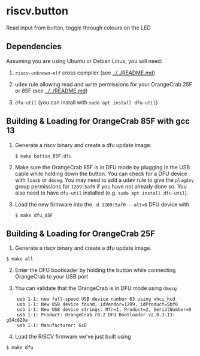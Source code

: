 # riscv.button
Read input from button, toggle through colours on the LED


## Dependencies

Assuming you are using Ubuntu or Debian Linux, you will need:

1. `riscv-unknown-elf` cross compiler (see [../../README.md](../../README.md))

2. udev rule allowing read and write permissions for your OrangeCrab 25F or
   85F (see [../../README.md](../../README.md))

3. `dfu-util` (you can install with `sudo apt install dfu-util`)


## Building & Loading for OrangeCrab 85F with gcc 13

1. Generate a riscv binary and create a dfu update image:
   ```console
   $ make button_85F.dfu
   ```
2. Make sure the OrangeCrab 85F is in DFU mode by plugging in the USB cable
   while holding down the button. You can check for a DFU device with `lsusb`
   or `dmseg`. You may need to add a udev rule to give the `plugdev` group
   permissions for `1209:5af0` if you have not already done so. You also need
   to have `dfu-util` installed (e.g. `sudo apt install dfu-util`).

3. Load the new firmware into the `-d 1209:5af0 --alt=0` DFU device with
   ```console
   $ make dfu_85F
   ```

## Building & Loading for OrangeCrab 25F
1. Generate a riscv binary and create a dfu update image.
```console
$ make all
```

2. Enter the DFU bootloader by holding the button while connecting OrangeCrab to your USB port

3. You can validate that the OrangeCrab is in DFU mode using `dmesg`
```
    usb 1-1: new full-speed USB device number 63 using xhci_hcd
    usb 1-1: New USB device found, idVendor=1209, idProduct=5bf0
    usb 1-1: New USB device strings: Mfr=1, Product=2, SerialNumber=0
    usb 1-1: Product: OrangeCrab r0.2 DFU Bootloader v2.0.3-13-g84c820a
    usb 1-1: Manufacturer: GsD
```

4. Load the RISCV firmware we've just built using
```console
$ make dfu
```
